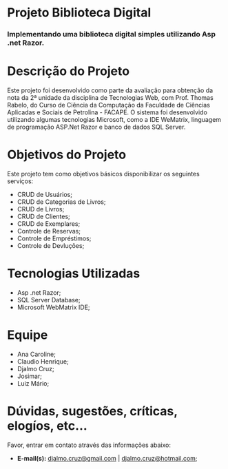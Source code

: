 <h1>Projeto Biblioteca Digital</h1>
<h3>Implementando uma biblioteca digital simples utilizando Asp .net Razor.</h3>

<h1>Descrição do Projeto</h1>
<p>
Este projeto foi desenvolvido como parte da avaliação para obtenção da nota da 2ª unidade da disciplina de Tecnologias Web, com Prof. Thomas Rabelo, do Curso de Ciência da Computação da Faculdade de Ciências Aplicadas e Sociais de Petrolina - FACAPE. O sistema foi desenvolvido utilizando algumas tecnologias Microsoft, como a IDE WeMatrix, linguagem de programação ASP.Net Razor e banco de dados SQL Server.
</p>

<h1>Objetivos do Projeto</h1>
<p>Este projeto tem como objetivos básicos disponibilizar os seguintes serviços:</p>
<ul>
<li>CRUD de Usuários;</li>
<li>CRUD de Categorias de Livros;</li>
<li>CRUD de Livros;</li>
<li>CRUD de Clientes;</li>
<li>CRUD de Exemplares;</li>
<li>Controle de Reservas;</li>
<li>Controle de Empréstimos;</li>
<li>Controle de Devluções;</li>
</ul>

<h1>Tecnologias Utilizadas</h1>
<ul>
<li>Asp .net Razor;</li>
<li>SQL Server Database;</li>
<li>Microsoft WebMatrix IDE;</li>
</ul>

<h1>Equipe</h1>
<ul>
<li>Ana Caroline;</li>
<li>Claudio Henrique;</li>
<li>Djalmo Cruz;</li>
<li>Josimar;</li>
<li>Luiz Mário;</li>
</ul>

<h1>Dúvidas, sugestões, críticas, elogíos, etc...</h1>
<p>Favor, entrar em contato através das informações abaixo:</p>
<ul>
<li><strong>E-mail(s):</strong> <a href="mailto:djalmo.cruz@gmail.com">djalmo.cruz@gmail.com</a> | <a href="mailto:djalmo.cruz@hotmail.com">djalmo.cruz@hotmail.com</a>;</li>
</ul>
